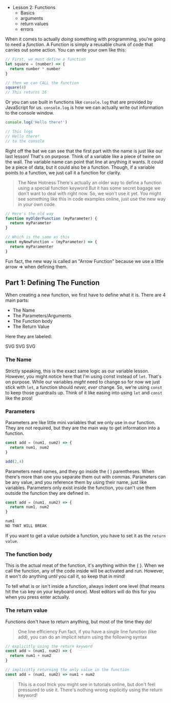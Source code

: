- Lesson 2: Functions
  - Basics
  - arguments
  - return values
  - errors


When it comes to actually *doing* something with programming, you're going to need a *function*. A Function is simply a reusable chunk of code that carries out some action. You can write your own like this:

```js
// First, we must define a function
let square = (number) => {
  return number * number
}

// then we can CALL the function
square(4)
// This returns 16
```

Or you can use built in functions like `console.log` that are provided by JavaScript for us. `console.log` is how we can actually write out information to the console window.

```js
console.log('Hello there!')

// This logs
// Hello there!
// to the console
```



Right off the bat we can see that the first part with the name is just like our last lesson! That's on purpose. Think of a variable like a piece of twine on the wall. The variable name can point that line at anything it wants. It could be a piece of data, but it could also be a function. Though, if a variable points to a function, we just call it a function for clarity.

> The New Hotness
> There's actually an older way to define a function using a special function keyword
> But it has some secret bagage we don't want to deal with right now. So, we won't use it yet.
> You might see something like this in code examples online, just use the new way in your own code.

```js
// Here's the old way
function myOlderFunction (myParameter) {
  return myParameter
}

// Which is the same as this
const myNewFunction = (myParameter) => {
  return myParamenter
}
```

Fun fact, the new way is called an "Arrow Function" because we use a little arrow => when defining them.

## Part 1: Defining The Function
When creating a new function, we first have to define what it is. There are 4 main parts:
- The Name
- The Parameters/Arguments
- The Function body
- The Return Value

Here they are labeled:

SVG SVG SVG

### The Name
Strictly speaking, this is the exact same logic as our variable lesson. However, you might notice here that I'm using const instead of `let`. That's on purpose. While our variables *might* need to change so for now we just stick with `let`, a function should *never, ever* change. So, we're using `const` to keep those guardrails up. Think of it like easing into using `let` and `const` like the pros!

### Parameters
Parameters are like little mini variables that we only use in our function. They are not required, but they are the main way to get information into a function.

```js
const add = (num1, num2) => {
  return num1, num2
}

add(2,4)
```

Parameters need names, and they go inside the ( ) parentheses. When there's more than one you separate them out with commas. Parameters can be any value, and you reference them by using their name, just like variables. Parameters only exist inside the function, you can't use them outside the function they are defined in.

```js
const add = (num1, num2) => {
  return num1, num2
}

num1
NO THAT WILL BREAK
```
If you want to get a value outside a function, you have to set it as the `return value`.

### The function body
This is the actual meat of the function, it's anything within the { }. When we call the function, any of the code inside will be activated and run. However, it won't do anything *until* you call it, so keep that in mind!

To tell what is or isn't inside a function, always indent one level (that means hit the `tab` key on your keyboard once). Most editors will do this for you when you press enter actually.

### The return value
Functions don't have to return anything, but most of the time they do!

> One line efficiency
> Fun fact, if you have a single line function (like add), you can do an implicit return using the following syntax

```js
// explicitly using the return keyword
const add = (num1, num2) => {
  return num1 + num2
}

// implicitly returning the only value in the function
const add = (num1, num2) => num1 + num2
```

> This is a cool trick you might see in tutorials online, but don't feel pressured to use it. There's nothing wrong explicitly using the return keyword!